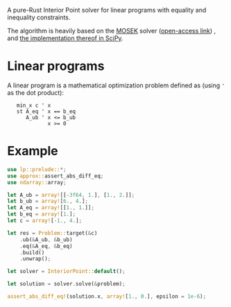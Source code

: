  A pure-Rust Interior Point solver for linear programs with equality and inequality constraints.

 The algorithm is heavily based on the [MOSEK](http://dx.doi.org/10.1007/978-1-4757-3216-0_8) solver ([open-access link](https://www.researchgate.net/publication/243774586_The_Mosek_Interior_Point_Optimizer_for_Linear_Programming_An_Implementation_of_the_Homogeneous_Algorithm))
, and [the implementation thereof in SciPy](https://github.com/scipy/scipy/blob/4fc97887b5b6bc94af4b9f85fe8d10a2c62d6082/scipy/optimize/_linprog_ip.py).

 # Linear programs

 A linear program is a mathematical optimization problem defined as (using `'` as the dot product):

 ```text
    min_x c ' x
    st A_eq ' x == b_eq
       A_ub ' x <= b_ub
              x >= 0
 ```



 # Example
 ```rust
 use lp::prelude::*;
 use approx::assert_abs_diff_eq;
 use ndarray::array;

 let A_ub = array![[-3f64, 1.], [1., 2.]];
 let b_ub = array![6., 4.];
 let A_eq = array![[1., 1.]];
 let b_eq = array![1.];
 let c = array![-1., 4.];

 let res = Problem::target(&c)
     .ub(&A_ub, &b_ub)
     .eq(&A_eq, &b_eq)
     .build()
     .unwrap();

 let solver = InteriorPoint::default();

 let solution = solver.solve(&problem);

 assert_abs_diff_eq!(solution.x, array![1., 0.], epsilon = 1e-6);
 ```
